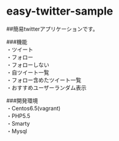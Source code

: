 easy-twitter-sample
===================


##簡易twitterアプリケーションです。<br>


###機能</br>
・ツイート<br>
・フォロー<br>
・フォローしない<br>
・自ツイート一覧<br>
・フォロー含めたツイート一覧<br>
・おすすめユーザーランダム表示<br>


###開発環境<br>
・Centos6.5(vagrant)<br>
・PHP5.5<br>
・Smarty<br>
・Mysql<br>

